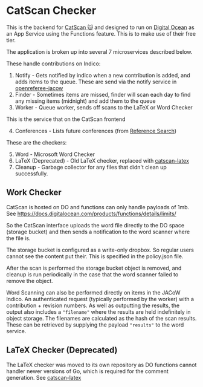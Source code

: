 # CatScan Checker

This is the backend for [CatScan 🐱](https://scan.jacow.org/) and designed to run on [Digital Ocean](https://www.digitalocean.com/) as an App Service using the Functions feature. This is to make use of their free tier.

The application is broken up into several 7 microservices described below. 

These handle contributions on Indico:

1. Notify - Gets notified by indico when a new contribution is added, and adds items to the queue. These are send via the notify service in [openreferee-jacow](https://github.com/indico/openreferee-jacow)
2. Finder - Sometimes items are missed, finder will scan each day to find any missing items (midnight) and add them to the queue
3. Worker - Queue worker, sends off scans to the LaTeX or Word Checker

This is the service that  on the CatScan frontend

4. Conferences - Lists future conferences (from [Reference Search](https://refs.jacow.org/))

These are the checkers:

5. Word - Microsoft Word Checker
6. LaTeX (Deprecated) - Old LaTeX checker, replaced with [catscan-latex](https://github.com/joshpme/catscan-latex)
7. Cleanup - Garbage collector for any files that didn't clean up successfully.

## Work Checker

CatScan is hosted on DO and functions can only handle payloads of 1mb.
See https://docs.digitalocean.com/products/functions/details/limits/

So the CatScan interface uploads the word file directly to the DO space (storage bucket) and then sends a notification to the word scanner where the file is.

The storage bucket is configured as a write-only dropbox. So regular users cannot see the content put their. This is specified in the policy.json file.

After the scan is performed the storage bucket object is removed, and cleanup is run periodically in the case that the word scanner failed to remove the object.

Word Scanning can also be performed directly on items in the JACoW Indico. An authenticated request (typically performed by the worker) with a contribution + revision numbers. As well as outputting the results, the output also includes a `"filename"` where the results are held indefinitely in object storage. The filenames are calculated as the hash of the scan results. These can be retrieved by supplying the payload `"results"` to the word service.

## LaTeX Checker (Deprecated)

The LaTeX checker was moved to its own repository as DO functions cannot handler newer versions of Go, which is required for the comment generation. See [catscan-latex](https://github.com/joshpme/catscan-latex)
